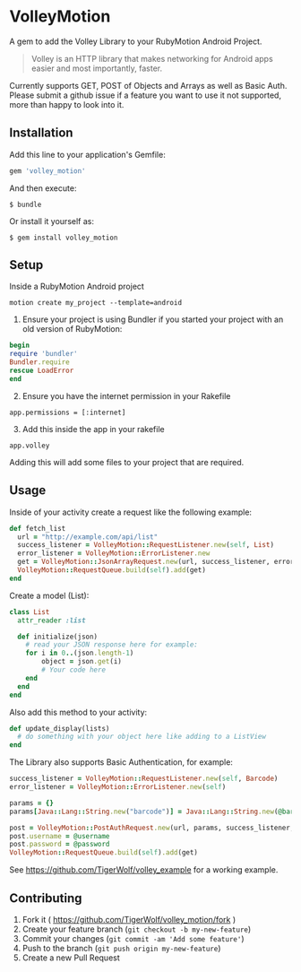 # VolleyMotion

A gem to add the Volley Library to your RubyMotion Android Project.

> Volley is an HTTP library that makes networking for Android apps easier and most importantly, faster.

Currently supports GET, POST of Objects and Arrays as well as Basic Auth. Please submit a github issue if a feature you want to use it not supported, more than happy to look into it.

## Installation

Add this line to your application's Gemfile:

```ruby
gem 'volley_motion'
```

And then execute:

    $ bundle

Or install it yourself as:

    $ gem install volley_motion

## Setup

Inside a RubyMotion Android project

`motion create my_project --template=android`

1. Ensure your project is using Bundler if you started your project with an old version of RubyMotion:

  ```ruby
  begin
  require 'bundler'
  Bundler.require
  rescue LoadError
  end
  ```

2. Ensure you have the internet permission in your Rakefile

  ```
  app.permissions = [:internet]
  ```

3. Add this inside the app in your rakefile

  ```
  app.volley
  ```

  Adding this will add some files to your project that are required.

## Usage

Inside of your activity create a request like the following example:

  ```ruby
  def fetch_list
    url = "http://example.com/api/list"
    success_listener = VolleyMotion::RequestListener.new(self, List)
    error_listener = VolleyMotion::ErrorListener.new
    get = VolleyMotion::JsonArrayRequest.new(url, success_listener, error_listener)
    VolleyMotion::RequestQueue.build(self).add(get)
  end
  ```

Create a model (List):

  ```ruby
  class List
    attr_reader :list

    def initialize(json)
      # read your JSON response here for example:
      for i in 0..(json.length-1)
          object = json.get(i)
          # Your code here
      end
    end
  end
  ```

Also add this method to your activity:

  ```ruby
  def update_display(lists)
    # do something with your object here like adding to a ListView
  end
  ```

The Library also supports Basic Authentication, for example:

  ```ruby
  success_listener = VolleyMotion::RequestListener.new(self, Barcode)
  error_listener = VolleyMotion::ErrorListener.new(self)

  params = {}
  params[Java::Lang::String.new("barcode")] = Java::Lang::String.new(@barcode)

  post = VolleyMotion::PostAuthRequest.new(url, params, success_listener, error_listener)
  post.username = @username
  post.password = @password
  VolleyMotion::RequestQueue.build(self).add(get)
  ```

See https://github.com/TigerWolf/volley_example for a working example.

## Contributing

1. Fork it ( https://github.com/TigerWolf/volley_motion/fork )
2. Create your feature branch (`git checkout -b my-new-feature`)
3. Commit your changes (`git commit -am 'Add some feature'`)
4. Push to the branch (`git push origin my-new-feature`)
5. Create a new Pull Request
